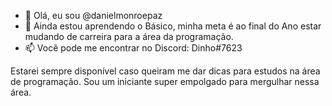 - 👋 Olá, eu sou @danielmonroepaz
- 🌱 Ainda estou aprendendo o Básico, minha meta é ao final do Ano estar mudando de carreira para a área da programação.
- 📫 Você pode me encontrar no Discord: Dinho#7623

Estarei sempre disponível caso queiram me dar dicas para estudos na área de programação. Sou um iniciante super empolgado para mergulhar nessa área.
